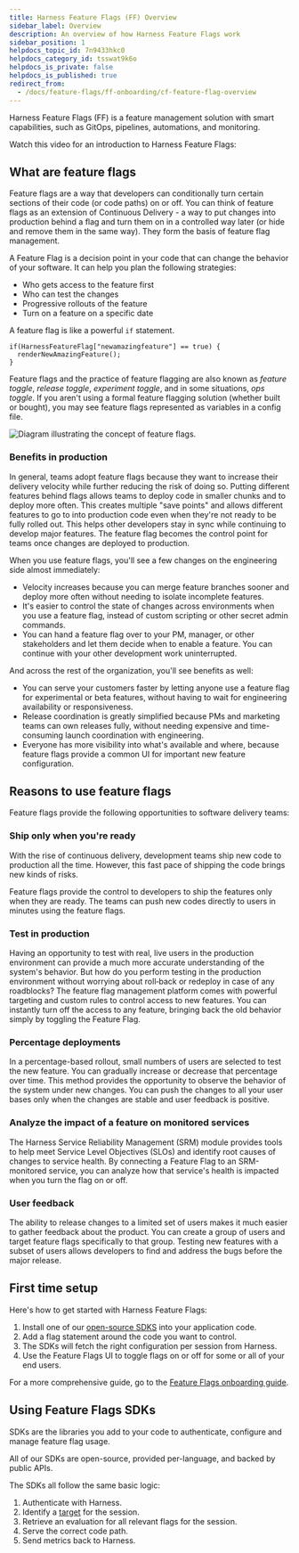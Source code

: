 ```yaml
---
title: Harness Feature Flags (FF) Overview
sidebar_label: Overview
description: An overview of how Harness Feature Flags work
sidebar_position: 1
helpdocs_topic_id: 7n9433hkc0
helpdocs_category_id: tsswat9k6o
helpdocs_is_private: false
helpdocs_is_published: true
redirect_from:
  - /docs/feature-flags/ff-onboarding/cf-feature-flag-overview
---
```


Harness Feature Flags (FF) is a feature management solution with smart capabilities, such as GitOps, pipelines, automations, and monitoring.

Watch this video for an introduction to Harness Feature Flags:

<!-- Video:
https://www.loom.com/share/0ff74ed44f7c44a6b33c4d3b83046695-->
<DocVideo src="https://www.loom.com/share/0ff74ed44f7c44a6b33c4d3b83046695" />

## What are feature flags

Feature flags are a way that developers can conditionally turn certain sections of their code (or code paths) on or off. You can think of feature flags as an extension of Continuous Delivery - a way to put changes into production behind a flag and turn them on in a controlled way later (or hide and remove them in the same way). They form the basis of feature flag management.

A Feature Flag is a decision point in your code that can change the behavior of your software. It can help you plan the following strategies:

- Who gets access to the feature first
- Who can test the changes
- Progressive rollouts of the feature
- Turn on a feature on a specific date

A feature flag is like a powerful `if` statement.

```
if(HarnessFeatureFlag["newamazingfeature"] == true) {
  renderNewAmazingFeature();
}
```

Feature flags and the practice of feature flagging are also known as *feature toggle*, *release toggle*, *experiment toggle*, and in some situations, *ops toggle*. If you aren't using a formal feature flagging solution (whether built or bought), you may see feature flags represented as variables in a config file.

![Diagram illustrating the concept of feature flags.](static/ff-best-practices/what-is-a-flag.png)

### Benefits in production

In general, teams adopt feature flags because they want to increase their delivery velocity while further reducing the risk of doing so. Putting different features behind flags allows teams to deploy code in smaller chunks and to deploy more often. This creates multiple "save points" and allows different features to go to into production code even when they're not ready to be fully rolled out. This helps other developers stay in sync while continuing to develop major features. The feature flag becomes the control point for teams once changes are deployed to production.

When you use feature flags, you'll see a few changes on the engineering side almost immediately:

- Velocity increases because you can merge feature branches sooner and deploy more often without needing to isolate incomplete features.
- It's easier to control the state of changes across environments when you use a feature flag, instead of custom scripting or other secret admin commands.
- You can hand a feature flag over to your PM, manager, or other stakeholders and let them decide when to enable a feature. You can continue with your other development work uninterrupted.

And across the rest of the organization, you'll see benefits as well:

- You can serve your customers faster by letting anyone use a feature flag for experimental or beta features, without having to wait for engineering availability or responsiveness.
- Release coordination is greatly simplified because PMs and marketing teams can own releases fully, without needing expensive and time-consuming launch coordination with engineering.
- Everyone has more visibility into what's available and where, because feature flags provide a common UI for important new feature configuration.

## Reasons to use feature flags

Feature flags provide the following opportunities to software delivery teams:

### Ship only when you're ready

With the rise of continuous delivery, development teams ship new code to production all the time. However, this fast pace of shipping the code brings new kinds of risks.

Feature flags provide the control to developers to ship the features only when they are ready. The teams can push new codes directly to users in minutes using the feature flags.

### Test in production

Having an opportunity to test with real, live users in the production environment can provide a much more accurate understanding of the system's behavior. But how do you perform testing in the production environment without worrying about roll‐back or redeploy in case of any roadblocks? The feature flag management platform comes with powerful targeting and custom rules to control access to new features. You can instantly turn off the access to any feature, bringing back the old behavior simply by toggling the Feature Flag.

### Percentage deployments

In a percentage-based rollout, small numbers of users are selected to test the new feature. You can gradually increase or decrease that percentage over time. This method provides the opportunity to observe the behavior of the system under new changes. You can push the changes to all your user bases only when the changes are stable and user feedback is positive.

### Analyze the impact of a feature on monitored services

The Harness Service Reliability Management (SRM) module provides tools to help meet Service Level Objectives (SLOs) and identify root causes of changes to service health. By connecting a Feature Flag to an SRM-monitored service, you can analyze how that service's health is impacted when you turn the flag on or off.

### User feedback

The ability to release changes to a limited set of users makes it much easier to gather feedback about the product. You can create a group of users and target feature flags specifically to that group. Testing new features with a subset of users allows developers to find and address the bugs before the major release.

## First time setup

Here's how to get started with Harness Feature Flags:

1. Install one of our [open-source SDKS](/docs/category/sdks-overview) into your application code.
2. Add a flag statement around the code you want to control.
3. The SDKs will fetch the right configuration per session from Harness.
4. Use the Feature Flags UI to toggle flags on or off for some or all of your end users.

For a more comprehensive guide, go to the [Feature Flags onboarding guide](./onboarding-guide.md).

## Using Feature Flags SDKs

SDKs are the libraries you add to your code to authenticate, configure and manage feature flag usage.

All of our SDKs are open-source, provided per-language, and backed by public APIs.

The SDKs all follow the same basic logic:

1. Authenticate with Harness.
2. Identify a [target](/docs/category/manage-target-users-and-groups) for the session.
3. Retrieve an evaluation for all relevant flags for the session.
4. Serve the correct code path.
5. Send metrics back to Harness.
